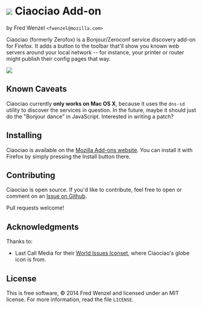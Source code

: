 # ![](https://raw.githubusercontent.com/fwenzel/ciaociao/master/globe.png) Ciaociao Add-on
by Fred Wenzel ``<fwenzel@mozilla.com>``

Ciaociao (formerly Zerofox) is a Bonjour/Zeroconf service discovery add-on for Firefox. It adds a button to the toolbar that'll show you known web servers around your local network -- for instance, your printer or router might publish their config pages that way.

![](https://raw.githubusercontent.com/fwenzel/ciaociao/master/screenshot.png)

## Known Caveats
Ciaociao currently **only works on Mac OS X**, because it uses the ``dns-sd`` utility to discover the services in question. In the future, maybe it should just do the "Bonjour dance" in JavaScript. Interested in writing a patch?

## Installing
Ciaociao is available on the [Mozilla Add-ons website](https://addons.mozilla.org/en-US/firefox/addon/ciaociao/). You can install it with Firefox by simply pressing the Install button there.

## Contributing
Ciaociao is open source. If you'd like to contribute, feel free to open or comment on an [Issue on Github](https://github.com/fwenzel/ciaociao/issues).

Pull requests welcome!

## Acknowledgments
Thanks to:

* Last Call Media for their [World Issues Iconset](https://www.iconfinder.com/iconsets/world-issues), where Ciaociao's globe icon is from.

## License
This is free software, &copy; 2014 Fred Wenzel and licensed under an MIT license. For more information, read the file ``LICENSE``.
